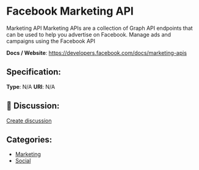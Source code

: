 # Facebook Marketing API


Marketing API Marketing APIs are a collection of Graph API endpoints that can be used to help you advertise on Facebook. Manage ads and campaigns using the Facebook API

**Docs / Website**: https://developers.facebook.com/docs/marketing-apis

## Specification:
**Type**:  N/A 
**URI**:  N/A 

## 💬 Discussion:
[Create discussion](https://github.com/apis-list/apis-list/discussions/new)

## Categories:
- [Marketing](https://github.com/apis-list/apis-list#marketing)
- [Social](https://github.com/apis-list/apis-list#social)



